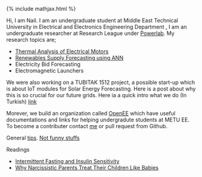 {% include mathjax.html %}
<script src="https://cdn.mathjax.org/mathjax/latest/MathJax.js?config=TeX-AMS-MML_HTMLorMML" type="text/javascript"></script>
Hi, I am Nail.
I am an undergraduate student at Middle East Technical University in Electrical and Electronics Engineering Department [.](posts/calender.md)
I am an undergraduate researcher at Research League under [Powerlab](http://power.eee.metu.edu.tr/). My research topics are;
* [Thermal Analysis of Electrical Motors](/docs/Nail_Poster.pdf)
* [Renewables Supply Forecasting using ANN](posts/solarforecasting.md)
* Electricity Bid Forecasting
* Electromagnetic Launchers

We were also working on a TUBITAK 1512 project, a possible start-up which is about IoT modules for Solar Energy Forecasting. Here is a post about why this is so crucial for our future grids. Here ia a quick intro what we do (In Turkish) [link](/docs/kılavuz.pdf)


Morever, we build an organization called [OpenEE](openeee.github.io) which have useful documentations and links for helping undergradute students at METU EE. To become a contributer contact [me](nailtosun@metu.edu.tr) or pull request from Github.

General [tips](posts/tips.md).
[Not funny stuffs](posts/notfunny.md)

Readings
* [Intermittent Fasting and Insulin Sensitivity](https://www.ncbi.nlm.nih.gov/pubmed/16051710)
* [Why Narcissistic Parents Treat Their Children Like Babies](https://www.psychologytoday.com/intl/blog/fulfillment-any-age/201810/why-narcissistic-parents-treat-their-children-babies)
